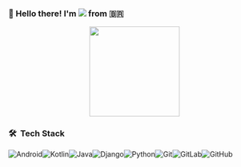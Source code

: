  ### 👋  Hello there! I'm  <a href="https://www.linkedin.com/in/jeanpatriciodev/"><img src="https://img.shields.io/badge/-Jean-0077B5?style=flat&logo=Linkedin&logoColor=white"/></a> from :brazil:

<p align="center">
<a href="https://github.com/jeancsanchez">
  <img height="180em" src="https://github-readme-stats-eight-theta.vercel.app/api?username=jeancsanchez&show_icons=true&theme=radical&include_all_commits=true&count_private=true"/>
</a>
</p>

### 🛠 &nbsp;Tech Stack

<img alt="Android" src="https://img.shields.io/badge/Android-3DDC84?style=for-the-badge&logo=android&logoColor=white" /><img alt="Kotlin" src="https://img.shields.io/badge/kotlin-%230095D5.svg?&style=for-the-badge&logo=kotlin&logoColor=white"/><img alt="Java" src="https://img.shields.io/badge/java-%23ED8B00.svg?&style=for-the-badge&logo=java&logoColor=white"/><img alt="Django" src="https://img.shields.io/badge/django%20-%23092E20.svg?&style=for-the-badge&logo=django&logoColor=white"/><img alt="Python" src="https://img.shields.io/badge/python%20-%2314354C.svg?&style=for-the-badge&logo=python&logoColor=white"/><img alt="Git" src="https://img.shields.io/badge/git%20-%23F05033.svg?&style=for-the-badge&logo=git&logoColor=white"/><img alt="GitLab" src="https://img.shields.io/badge/gitlab%20-%23181717.svg?&style=for-the-badge&logo=gitlab&logoColor=white"/><img alt="GitHub" src="https://img.shields.io/badge/github%20-%23121011.svg?&style=for-the-badge&logo=github&logoColor=white"/>
